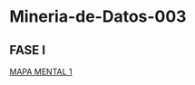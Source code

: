 # Mineria-de-Datos-003
## FASE I
[MAPA MENTAL 1](https://github.com/HectorENP/Mineria-de-Datos-003/blob/main/MapaMental_1_1860264.pdf)
